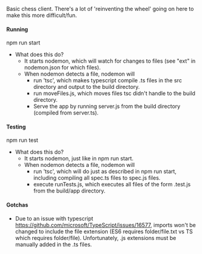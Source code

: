 Basic chess client. There's a lot of 'reinventing the wheel' going on here to make this more difficult/fun.

#### Running
npm run start
- What does this do?
    - It starts nodemon, which will watch for changes to files (see "ext" in nodemon.json for which files).
    - When nodemon detects a file, nodemon will 
        - run 'tsc', which makes typescript compile .ts files in the src directory and output to the build directory.
        - run moveFiles.js, which moves files tsc didn't handle to the build directory.
        - Serve the app by running server.js from the build directory (compiled from server.ts).

#### Testing
npm run test
- What does this do?
    - It starts nodemon, just like in npm run start.
    - When nodemon detects a file, nodemon will 
        - run 'tsc', which will do just as described in npm run start, including compiling all spec.ts files to spec.js files.
        - execute runTests.js, which executes all files of the form .test.js from the build/app directory.
           
#### Gotchas
- Due to an issue with typescript https://github.com/microsoft/TypeScript/issues/16577,
    imports won't be changed to include the file extension (ES6 requires folder/file.txt vs
    TS which requires folder/file). Unfortunately, .js extensions must be manually added in the .ts
    files.
